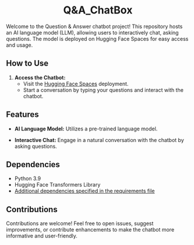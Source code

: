 
<h1 align="center">Q&A_ChatBox</h1>

Welcome to the Question & Answer chatbot project! This repository hosts an AI language model (LLM), allowing users to interactively chat, asking questions. The model is deployed on Hugging Face Spaces for easy access and usage.


## How to Use

1. **Access the Chatbot:**
   - Visit the [Hugging Face Spaces](https://huggingface.co/spaces/Kabirsingla/LangChainQ_ACHATBOX) deployment.
   - Start a conversation by typing your questions and interact with the chatbot.

## Features

- **AI Language Model:** Utilizes a pre-trained language model.

- **Interactive Chat:** Engage in a natural conversation with the chatbot by asking questions.

## Dependencies

- Python 3.9
- Hugging Face Transformers Library
- [Additional dependencies specified in the requirements file](requirements.txt)

## Contributions

Contributions are welcome! Feel free to open issues, suggest improvements, or contribute enhancements to make the chatbot more informative and user-friendly.




